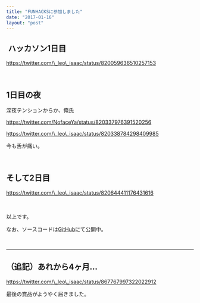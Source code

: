 ```yaml
---
title: "FUNHACKSに参加しました"
date: "2017-01-16"
layout: "post"
---
```


##  ハッカソン1日目

https://twitter.com/\_leo\_isaac/status/820059636510257153

 

## 1日目の夜

深夜テンションからか、俺氏

https://twitter.com/NofaceYa/status/820337976391520256

https://twitter.com/\_leo\_isaac/status/820338784298409985

今も舌が痛い。

 

## そして2日目

https://twitter.com/\_leo\_isaac/status/820644411176431616

 

以上です。

なお、ソースコードは[GitHub](https://github.com/HakoCra/smap)にて公開中。

 

* * *

## （追記）あれから4ヶ月...

https://twitter.com/\_leo\_isaac/status/867767997322022912

最後の賞品がようやく届きました。

